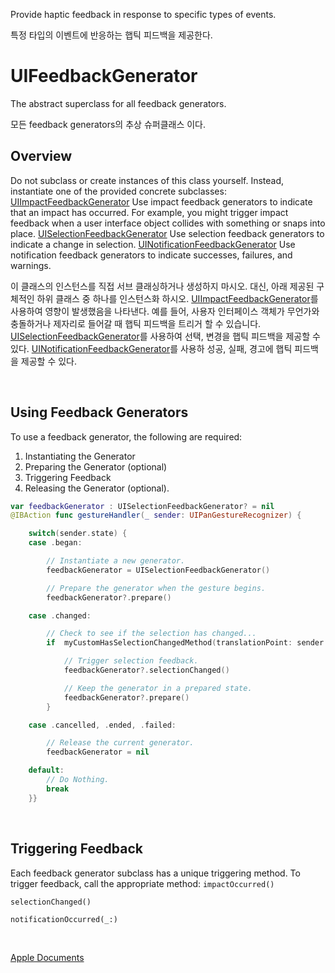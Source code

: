 Provide haptic feedback in response to specific types of events.

특정 타입의 이벤트에 반응하는 햅틱 피드백을 제공한다.

# UIFeedbackGenerator
The abstract superclass for all feedback generators.

모든 feedback generators의 추상 슈퍼클래스 이다.

## Overview
Do not subclass or create instances of this class yourself. Instead, instantiate one of the provided concrete subclasses:
[UIImpactFeedbackGenerator][impact] Use impact feedback generators to indicate that an impact has occurred. For example, you might trigger impact feedback when a user interface object collides with something or snaps into place.
[UISelectionFeedbackGenerator][select] Use selection feedback generators to indicate a change in selection.
[UINotificationFeedbackGenerator][noti] Use notification feedback generators to indicate successes, failures, and warnings.

이 클래스의 인스턴스를 직접 서브 클래싱하거나 생성하지 마시오.
대신, 아래 제공된 구체적인 하위 클래스 중 하나를 인스턴스화 하시오.
[UIImpactFeedbackGenerator][impact]를 사용하여 영향이 발생했음을 나타낸다. 예를 들어, 사용자 인터페이스 객체가 무언가와 충돌하거나 제자리로 들어갈 때 햅틱 피드백을 트리거 할 수 있습니다.
[UISelectionFeedbackGenerator][select]를 사용하여 선택, 변경을 햅틱 피드백을 제공할 수 있다.
[UINotificationFeedbackGenerator][noti]를 사용하 성공, 실패, 경고에 햅틱 피드백을 제공할 수 있다.

<br/>

## Using Feedback Generators
To use a feedback generator, the following are required:
1. Instantiating the Generator
2. Preparing the Generator (optional)
3. Triggering Feedback
4. Releasing the Generator (optional).

```Swift
var feedbackGenerator : UISelectionFeedbackGenerator? = nil
@IBAction func gestureHandler(_ sender: UIPanGestureRecognizer) {

    switch(sender.state) {
    case .began:

        // Instantiate a new generator.
        feedbackGenerator = UISelectionFeedbackGenerator()

        // Prepare the generator when the gesture begins.
        feedbackGenerator?.prepare()

    case .changed:

        // Check to see if the selection has changed...
        if  myCustomHasSelectionChangedMethod(translationPoint: sender.translation(in: view)) {

            // Trigger selection feedback.
            feedbackGenerator?.selectionChanged()

            // Keep the generator in a prepared state.
            feedbackGenerator?.prepare()
        }

    case .cancelled, .ended, .failed:

        // Release the current generator.
        feedbackGenerator = nil

    default:
        // Do Nothing.
        break
    }}
```

</br>

## Triggering Feedback
Each feedback generator subclass has a unique triggering method.
To trigger feedback, call the appropriate method:
`impactOccurred()`

`selectionChanged()`

`notificationOccurred(_:)`

<br/>

[Apple Documents][apple]


[impact]: https://developer.apple.com/documentation/uikit/uiimpactfeedbackgenerator
[select]: https://developer.apple.com/documentation/uikit/uiselectionfeedbackgenerator
[noti]: https://developer.apple.com/documentation/uikit/uinotificationfeedbackgenerator
[apple]: https://developer.apple.com/documentation/uikit/uifeedbackgenerator
